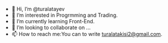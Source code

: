 - 👋 Hi, I’m @turalatayev
- 👀 I’m interested in Progrmming and Trading.
- 🌱 I’m currently learning Front-End.
- 💞️ I’m looking to collaborate on ...
- 📫 How to reach me:You can to write  turalatakisi2@gmail.com.

<!---
turalatayev/turalatayev is a ✨ special ✨ repository because its `README.md` (this file) appears on your GitHub profile.
You can click the Preview link to take a look at your changes.
--->

